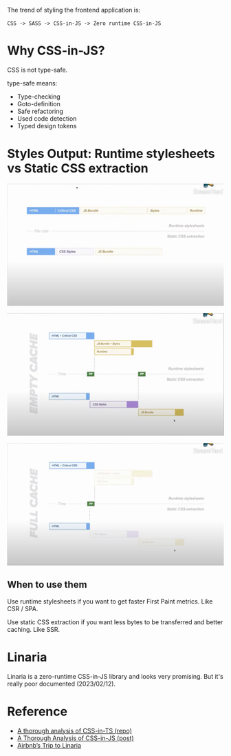 The trend of styling the frontend application is:

    CSS -> SASS -> CSS-in-JS -> Zero runtime CSS-in-JS

# Why CSS-in-JS?

CSS is not type-safe.

type-safe means:

- Type-checking
- Goto-definition
- Safe refactoring
- Used code detection
- Typed design tokens

# Styles Output: Runtime stylesheets vs Static CSS extraction

![file size](./images/file-size.png)

![empty cache](./images/empty-cache.png)

![full cache](./images/full-cache.png)

## When to use them

Use runtime stylesheets if you want to get faster First Paint metrics. Like CSR / SPA.

Use static CSS extraction if you want less bytes to be transferred and better caching. Like SSR.

# Linaria

Linaria is a zero-runtime CSS-in-JS library and looks very promising. But it's really poor documented (2023/02/12).

# Reference

- [A thorough analysis of CSS-in-TS (repo)](https://github.com/andreipfeiffer/css-in-js)
- [A Thorough Analysis of CSS-in-JS (post)](https://css-tricks.com/a-thorough-analysis-of-css-in-js/)
- [Airbnb’s Trip to Linaria](https://medium.com/airbnb-engineering/airbnbs-trip-to-linaria-dc169230bd12)
